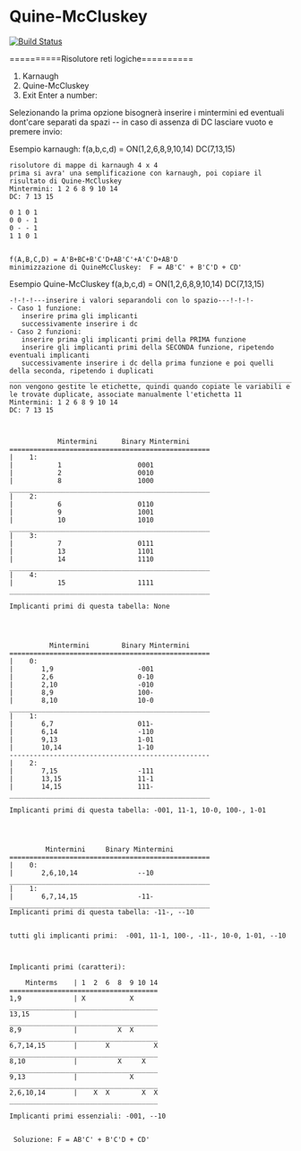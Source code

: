 # Quine-McCluskey
[![Build Status](https://travis-ci.org/codecentric/springboot-sample-app.svg?branch=master)](https://travis-ci.org/codecentric/springboot-sample-app)

==========Risolutore reti logiche==========
1) Karnaugh
2) Quine-McCluskey
0) Exit
Enter a number: 

Selezionando la prima opzione bisognerà inserire i mintermini ed eventuali dont'care separati da spazi
-- in caso di assenza di DC lasciare vuoto e premere invio:

Esempio karnaugh:
f(a,b,c,d) = ON(1,2,6,8,9,10,14) DC(7,13,15)

    risolutore di mappe di karnaugh 4 x 4 
    prima si avra' una semplificazione con karnaugh, poi copiare il risultato di Quine-McCluskey
    Mintermini: 1 2 6 8 9 10 14 
    DC: 7 13 15

    0 1 0 1 
    0 0 - 1 
    0 - - 1 
    1 1 0 1 


    f(A,B,C,D) = A'B+BC+B'C'D+AB'C'+A'C'D+AB'D
    minimizzazione di QuineMcCluskey:  F = AB'C' + B'C'D + CD'
    
Esempio Quine-McCluskey
f(a,b,c,d) = ON(1,2,6,8,9,10,14) DC(7,13,15)

    -!-!-!---inserire i valori separandoli con lo spazio---!-!-!-
    - Caso 1 funzione:
       inserire prima gli implicanti
       successivamente inserire i dc
    - Caso 2 funzioni:
       inserire prima gli implicanti primi della PRIMA funzione 
       inserire gli implicanti primi della SECONDA funzione, ripetendo eventuali implicanti
       successivamente inserire i dc della prima funzione e poi quelli della seconda, ripetendo i duplicati
    _________________________________________________________________________________________________________________________________
    non vengono gestite le etichette, quindi quando copiate le variabili e le trovate duplicate, associate manualmente l'etichetta 11
    Mintermini: 1 2 6 8 9 10 14
    DC: 7 13 15


    
                Mintermini		Binary Mintermini
    ==================================================
    |    1:
    |		    1                   0001
    |		    2                   0010
    |		    8                   1000
    __________________________________________________
    |    2:
    |		    6                   0110
    |		    9                   1001
    |		    10                  1010
    __________________________________________________
    |    3:
    |		    7                   0111
    |		    13                  1101
    |		    14                  1110
    __________________________________________________
    |    4:
    |		    15                  1111
    __________________________________________________

    Implicanti primi di questa tabella: None




              Mintermini		Binary Mintermini
    ==================================================
    |    0:
    |		1,9                     -001
    |		2,6                     0-10
    |		2,10                    -010
    |		8,9                     100-
    |		8,10                    10-0
    __________________________________________________
    |    1:
    |		6,7                     011-
    |		6,14                    -110
    |		9,13                    1-01
    |		10,14                   1-10
    --------------------------------------------------
    |    2:
    |		7,15                    -111
    |		13,15                   11-1
    |		14,15                   111-
    __________________________________________________

    Implicanti primi di questa tabella: -001, 11-1, 10-0, 100-, 1-01




             Mintermini		Binary Mintermini
    ==================================================
    |    0:
    |		2,6,10,14               --10
    __________________________________________________
    |    1:
    |		6,7,14,15               -11-
    __________________________________________________
    Implicanti primi di questa tabella: -11-, --10


    tutti gli implicanti primi:  -001, 11-1, 100-, -11-, 10-0, 1-01, --10



    Implicanti primi (caratteri):

        Minterms    | 1  2  6  8  9 10 14
    =====================================
    1,9             | X           X
    _____________________________________
    13,15           |
    _____________________________________
    8,9             |          X  X
    _____________________________________
    6,7,14,15       |       X           X
    _____________________________________
    8,10            |          X     X
    _____________________________________
    9,13            |             X
    _____________________________________
    2,6,10,14       |    X  X        X  X
    _____________________________________

    Implicanti primi essenziali: -001, --10


     Soluzione: F = AB'C' + B'C'D + CD'

